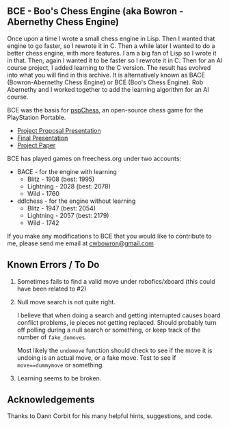 ## BCE - Boo's Chess Engine (aka Bowron - Abernethy Chess Engine)

Once upon a time I wrote a small chess engine in Lisp.  Then I wanted
that engine to go faster, so I rewrote it in C.  Then a while later I
wanted to do a better chess engine, with more features.  I am a big
fan of Lisp so I wrote it in that.  Then, again I wanted it to be
faster so I rewrote it in C.  Then for an AI course project, I added
learning to the C version.  The result has evolved into what you will
find in this archive. It is alternatively known as BACE (Bowron-Abernethy Chess Engine) or BCE (Boo's Chess Engine).  Rob Abernethy and I worked together to add the learning algorithm for an AI course.

BCE was the basis for [pspChess](https://github.com/cwbowron/pspchess), an open-source chess game for the PlayStation Portable.

* [Project Proposal Presentation](doc/BACE_proposal.ppt)
* [Final Presentation](doc/BACE_final_presentation.ppt)
* [Project Paper](doc/BACE.pdf)

BCE has played games on freechess.org under two accounts:
* BACE - for the engine with learning
   * Blitz - 1908 (best: 1995)
   * Lightning - 2028 (best: 2078)
   * Wild - 1760
* ddlchess - for the engine without learning
   * Blitz - 1947 (best: 2054)
   * Lightning - 2057 (best: 2179)
   * Wild - 1742
   
If you make any modifications to BCE that you would like to
contribute to me, please send me email at cwbowron@gmail.com

## Known Errors / To Do

1. Sometimes fails to find a valid move under robofics/xboard (this
   could have been related to #2)

2. Null move search is not quite right.

   I believe that when doing a search and getting interrupted causes board conflict problems, ie
   pieces not getting replaced. Should probably turn off polling
   during a null search or something,  or keep track of the number of `fake_domoves`. 

   Most likely the `undomove` function should check to see if the move
   it is undoing is an actual move, or a fake move. Test to see if
   `move==dummymove` or something.
   
3. Learning seems to be broken.
   
## Acknowledgements

Thanks to Dann Corbit for his many helpful hints, suggestions, and
code. 

